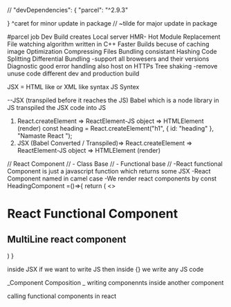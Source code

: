 //
"devDependencies": {
"parcel": "^2.9.3"

}
^caret for minor update in package
// ~tilde for major update in package

#parcel job
Dev Build
creates Local server
HMR- Hot Module Replacement
File watching algorithm written in C++
Faster Builds becuse of caching
image Optimization
Compressing Files
Bundling
consistant Hashing
Code Splitting
Differential Bundling -support all browesers and their versions
Diagnostic
good error handling
also host on HTTPs
Tree shaking -remove unuse code
different dev and production build

JSX = HTML like or XML like syntax JS Syntex

--JSX (transpiled before it reaches the JS)
Babel which is a node library in JS transpiled the JSX code into JS

1. React.createElement => ReactElement-JS object => HTMLElement (render)
   const heading = React.createElement("h1", { id: "heading" }, "Namaste React ");
2. JSX (Babel Converted / Transpiled)=> React.createElement => ReactElement-JS object => HTMLElement (render)

// React Component
// - Class Base
// - Functional base
// -React functional Component is just a javascript function which returns some JSX
-React Component named in camel case
-We render react components by <HeadingComponent/>
const HeadingComponent =()=>{
return (
<>
<h1> React Functional Component </h1>
<h2> MultiLine react component</h2>
</>
)
}

inside JSX if we want to write JS then inside {} we write any JS code

_Component Composition _
writing componennts inside another component

calling functional components in react

 <Title />
      {Title()}
      <Title> <Title/>

props are known as passing properties of component , or passing arguments to a function

<ResturantCard
          resName="Meghana Food"
          cuisine="Pizzas, Fast Food"
           add="Shahar Khas Basti Begam"
 />
here resName , cuisine ,add are props of component <ResturantCard/>
-React take this all props and wrap inside an JS object and pass it to the actual component

--Destructring props on the fly
const ResturantCard = ({resName,cuisine,add}) => {
return (
<div className="res-card">
<img
        className="res-logo"
        src="https://media-assets.swiggy.com/swiggy/image/upload/fl_lossy,f_auto,q_auto,w_660/t4kk0xeepxcvxnkwa2cm"
        alt="Resturant Logo"
      />
<h3>{resName} </h3>
<h4>{cuisine}</h4>
<h4>{add}</h4>
now we directly use props
</div>
);
};


*ConfigDriven UI*
controling/creating  the UI using data 
Ui is Driven by Config (Data/API)
